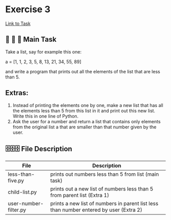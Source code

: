 # Exercise 3
[Link to Task](https://www.practicepython.org/exercise/2014/02/15/03-list-less-than-ten.html)
## :briefcase: :briefcase: :briefcase: Main Task
Take a list, say for example this one:

  a = [1, 1, 2, 3, 5, 8, 13, 21, 34, 55, 89]
  
  and write a program that prints out all the elements of the list that are less than 5.

## Extras:

1. Instead of printing the elements one by one, make a new list that has all the elements less than 5 from this list in it and print out this new list.
Write this in one line of Python.
2. Ask the user for a number and return a list that contains only elements from the original list a that are smaller than that number given by the user.

## 🗄️🗄️🗄️ File Description
| File | Description |
| -------- | -------- |
| less-than-five.py | prints out numbers less than  5 from list (main task) |
| child-list.py | prints out a new list of numbers less than 5 from parent list (Extra 1) |
| user-number-filter.py | prints a new list of numbers in parent list less than number entered by user (Extra 2) |

